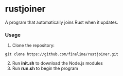 # rustjoiner
A program that automatically joins Rust when it updates.

### Usage

1. Clone the repository:
```
git clone https://github.com/finelime/rustjoiner.git
``` 
2. Run **init.sh** to download the Node.js modules
3. Run **run.sh** to begin the program